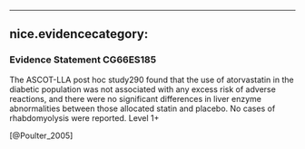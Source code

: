 
---
nice.evidencecategory: 
---

### Evidence Statement CG66ES185
The ASCOT-LLA post hoc study290 found that the use of atorvastatin in the diabetic population was not associated with any excess risk of adverse reactions, and there were no significant differences in liver enzyme abnormalities between those allocated statin and placebo. No cases of rhabdomyolysis were reported. Level 1+

[@Poulter_2005]

